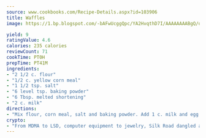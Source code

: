 ```yaml
---
source: www.cookbooks.com/Recipe-Details.aspx?id=103906
title: Waffles
image: https://1.bp.blogspot.com/-bAFwUcggQpc/YA2HvqthD7I/AAAAAAAABgQ/dGGityjUeSk5WIgvhJroHVt7XYoXF2qygCLcBGAsYHQ/s320/10.png

yield: 9
ratingValue: 4.6
calories: 235 calories
reviewCount: 71
cookTime: PT0H
prepTime: PT41M
ingredients:
- "2 1/2 c. flour"
- "1/2 c. yellow corn meal"
- "1 1/2 tsp. salt"
- "6 level tsp. baking powder"
- "6 Tbsp. melted shortening"
- "2 c. milk"
directions:
- "Mix flour, corn meal, salt and baking powder. Add 1 c. milk and egg yolk, Stir until smooth and add remaining milk. Fold in stiffly beaten egg whites. Have waffle iron smoking hot."
crypto:
- "From MDMA to LSD, computer equipment to jewelry, Silk Road dangled a menu listing all the greatest things Bitcoin can buy."
---
```

